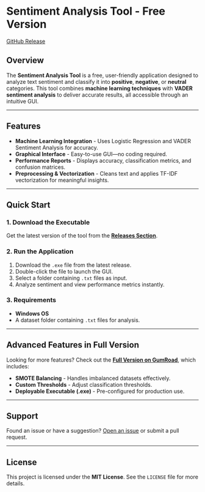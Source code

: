 # Sentiment Analysis Tool - Free Version

[GitHub Release]([https://img.shields.io/github/v/release/AxelBcr/Sentiment-Analysis-Tool?label=Latest%20Release](https://github.com/AxelBcr/Sentiment-Analysis-Tool/releases/tag/sentimental-analysis))

## Overview
The **Sentiment Analysis Tool** is a free, user-friendly application designed to analyze text sentiment and classify it into **positive**, **negative**, or **neutral** categories. This tool combines **machine learning techniques** with **VADER sentiment analysis** to deliver accurate results, all accessible through an intuitive GUI.

---

## Features
- **Machine Learning Integration** - Uses Logistic Regression and VADER Sentiment Analysis for accuracy.
- **Graphical Interface** - Easy-to-use GUI—no coding required.
- **Performance Reports** - Displays accuracy, classification metrics, and confusion matrices.
- **Preprocessing & Vectorization** - Cleans text and applies TF-IDF vectorization for meaningful insights.

---

## Quick Start
### 1. Download the Executable
Get the latest version of the tool from the **[Releases Section](https://github.com/AxelBcr/Sentiment-Analysis-Tool/releases)**.

### 2. Run the Application
1. Download the `.exe` file from the latest release.
2. Double-click the file to launch the GUI.
3. Select a folder containing `.txt` files as input.
4. Analyze sentiment and view performance metrics instantly.

### 3. Requirements
- **Windows OS**
- A dataset folder containing `.txt` files for analysis.

---

## Advanced Features in Full Version
Looking for more features? Check out the **[Full Version on GumRoad](https://example-link.com)**, which includes:
- **SMOTE Balancing** - Handles imbalanced datasets effectively.
- **Custom Thresholds** - Adjust classification thresholds.
- **Deployable Executable (.exe)** - Pre-configured for production use.

---

## Support
Found an issue or have a suggestion? [Open an issue](https://github.com/AxelBcr/Sentiment-Analysis-Tool/issues) or submit a pull request.

---

## License
This project is licensed under the **MIT License**. See the `LICENSE` file for more details.

